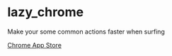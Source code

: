 # lazy_chrome
Make your some common actions faster when surfing

[Chrome App Store](https://chrome.google.com/webstore/detail/lazy-chrome/boijmdgjfcoancndoiclnglhjakeopch)
